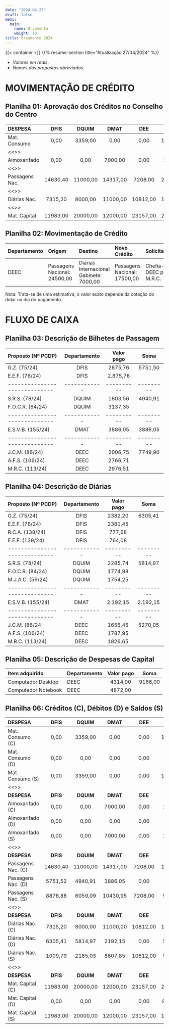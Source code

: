 ```yaml
---
date: "2024-04-27"
draft: false
menu:
  main:
    name: Orçamento
    weight: 10
title: Orçamento 2024
---
```


{{< container >}}
    {{% resume-section title="Atualização 27/04/2024" %}}
 


- _Valores em reais_.
- _Nomes dos propostos abreviados_.



# MOVIMENTAÇÃO DE CRÉDITO


## Planilha 01: Aprovação dos Créditos no Conselho do Centro

|DESPESA            |DFIS      |DQUIM     |DMAT      |DEE       |DEEC      |DCC       |DAU       |Centro    |
|:----------------  |:-----:   |:-----:   |:-----:   |:-----:   |:-----:   |:-----:   |:-----:   |:-----:   |
|Mat. Consumo       |0,00      |3359,00   |0,00      |0,00      |11000,00  |0,00      |3500,00   |4000,00   |
|<<>>               |          |          |          |          |          |          |          |          |
|Almoxarifado       |0,00      |0,00      |7000,00   |0,00      |1500,00   |1936,25   |3500,00   |10000,00  |
|<<>>               |          |          |          |          |          |          |          |          |
|Passagens Nac.     |14630,40  |11000,00  |14317,00  |7208,00   |24500,00  |16000,00  |8000,00   |8000,00   |
|<<>>               |          |          |          |          |          |          |          |          |
|Diárias Nac.       |7315,20   |8000,00   |11000,00  |10812,00  |10500,00  |20000,00  |8000,00   |7353,39   |
|<<>>               |          |          |          |          |          |          |          |          |
|Mat. Capital       |11983,00  |20000,00  |12000,00  |23157,00  |25057,00  |0,00      |13644,00  |5725,00   |




## Planilha 02: Movimentação de Crédito

|Departamento   |Origem         |Destino        |Novo Crédito   |Solicitante    |
|:--------------|:--------------|:--------------|:--------------|:--------------|
|DEEC|Passagens Nacional: 24500,00|Diárias Internacional Gabinete: 7000,00|Passagens Nacional: 17500,00|Chefia--DEEC para M.R.C.|


Nota: Trata-se de uma estimativa, o valor exato depende da cotação do dolar no dia do pagamento.




# FLUXO DE CAIXA


## Planilha 03: Descrição de Bilhetes de Passagem

| Proposto (Nº PCDP)            | Departamento | Valor pago | Soma      |
|:----------------------------- | :----------: | :--------: | :-------: |
| G.Z. (75/24)                  | DFIS         | 2875,76    | 5751,50   |
| E.E.F. (76/24)                | DFIS         | 2.875,76   |           |
| ----------------------------- | ------------ | ---------- | --------- |
| S.R.S. (78/24)                | DQUIM        | 1803,56    | 4940,91   |
| F.O.C.R. (84/24)              | DQUIM        | 3137,35    |           |
| ----------------------------- | ------------ | ---------- | --------- |
| E.S.V.B. (155/24)             | DMAT         | 3886,05    | 3886,05   |
| ----------------------------- | ------------ | ---------- | --------- |
| J.C.M. (86/24)                | DEEC         | 2006,75    | 7749,90   |
| A.F.S. (106/24)               | DEEC         | 2766,71    |           |
| M.R.C. (113/24)               | DEEC         | 2976,51    |           |




## Planilha 04: Descrição de Diárias

| Proposto (Nº PCDP)            | Departamento | Valor pago | Soma      |
|:----------------------------- | :----------: | :--------: | :-------: |
| G.Z. (75/24)                  | DFIS         | 2382,20    | 6305,41   |
| E.E.F. (76/24)                | DFIS         | 2381,45    |           |
| R.C.A. (138/24)               | DFIS         | 777,68     |           |
| E.E.F. (139/24)               | DFIS         | 764,08     |           |
| ----------------------------- | ------------ | ---------- | --------- |
| S.R.S. (78/24)                | DQUIM        | 2285,74    | 5814,97   |
| F.O.C.R. (84/24)              | DQUIM        | 1774,98    |           |
| M.J.A.C. (59/24)              | DQUIM        | 1754,25    |           |
| ----------------------------- | ------------ | ---------- | --------- |
| E.S.V.B. (155/24)             | DMAT         | 2.192,15   | 2.192,15  |
| ----------------------------- | ------------ | ---------- | --------- |
| J.C.M. (86/24                 | DEEC         | 1655,45    | 5270,05   |
| A.F.S. (106/24)               | DEEC         | 1787,95    |           |
| M.R.C. (113/24)               | DEEC         | 1826,65    |           |




## Planilha 05: Descrição de Despesas de Capital

| Item adquirido                 | Departamento | Valor pago   | Soma         |
| :----------------------------- | :----------- | :----------: | :----------: |
| Computador Desktop             | DEEC         | 4314,00      | 9186,00      |
| Computador Notebook            | DEEC         | 4872,00      |              |


 

## Planilha 06: Créditos (C), Débitos (D) e Saldos (S)

|DESPESA            |DFIS      |DQUIM     |DMAT      |DEE       |DEEC      |DCC       |DAU       |Centro    |
|:----------------  |:-----:   |:-----:   |:-----:   |:-----:   |:-----:   |:-----:   |:-----:   |:-----:   |
|Mat. Consumo (C)   |0,00      |3359,00   |0,00      |0,00      |11000,00  |0,00      |3500,00   |4000,00   |
|Mat. Consumo (D)   |0,00      |0,00      |0,00      |0,00      |0,00      |0,00      |0,00      |0,00      |
|Mat. Consumo (S)   |0,00      |3359,00   |0,00      |0,00      |11000,00  |0,00      |3500,00   |4000,00   |
|<<>>               |          |          |          |          |          |          |          |          |
|**DESPESA**        |**DFIS**  |**DQUIM** |**DMAT**  |**DEE**   |**DEEC**  |**DCC**   |**DAU**   |**Centro**|
|Almoxarifado (C)   |0,00      |0,00      |7000,00   |0,00      |1500,00   |1936,25   |3500,00   |10000,00  |
|Almoxarifado (D)   |0,00      |0,00      |0,00      |0,00      |0,00      |0,00      |0,00      |0,00      |
|Almoxarifado (S)   |0,00      |0,00      |7000,00   |0,00      |1500,00   |1936,25   |3500,00   |10000,00  |
|<<>>               |          |          |          |          |          |          |          |          |
|**DESPESA**        |**DFIS**  |**DQUIM** |**DMAT**  |**DEE**   |**DEEC**  |**DCC**   |**DAU**   |**Centro**|
|Passagens Nac. (C) |14630,40  |11000,00  |14317,00  |7208,00   |17500,00  |16000,00  |8000,00   |8000,00   |
|Passagens Nac. (D) |5751,52   |4940,91   |3886,05   |0,00      |7749,9    |0,00      |0,00      |0,00      |
|Passagens Nac. (S) |8878,88   |6059,09   |10430,95  |7208,00   |9750,10   |16000,00  |8000,00   |8000,00   |
|<<>>               |          |          |          |          |          |          |          |          |
|**DESPESA**        |**DFIS**  |**DQUIM** |**DMAT**  |**DEE**   |**DEEC**  |**DCC**   |**DAU**   |**Centro**|
|Diárias Nac. (C)   |7315,20   |8000,00   |11000,00  |10812,00  |10500,00  |20000,00  |8000,00   |7353,39   |
|Diárias Nac. (D)   |6305,41   |5814,97   |2192,15   |0,00      |5270,05   |0,00      |0,00      |0,00      |
|Diárias Nac. (S)   |1009,79   |2185,03   |8807,85   |10812,00  |5229,95   |20000,00  |8000,00   |7353,39   |
|<<>>               |          |          |          |          |          |          |          |          |
|**DESPESA**        |**DFIS**  |**DQUIM** |**DMAT**  |**DEE**   |**DEEC**  |**DCC**   |**DAU**   |**Centro**|
|Mat. Capital (C)   |11983,00  |20000,00  |12000,00  |23157,00  |25057,00  |0,00      |13644,00  |5725,00   |
|Mat. Capital (D)   |0,00      |0,00      |0,00      |0,00      |9.186,00  |0,00      |0,00      |0,00      |
|Mat. Capital (S)   |11983,00  |20000,00  |12000,00  |23157,00  |15871,00  |0,00      |13644,00  |5725,00   |



